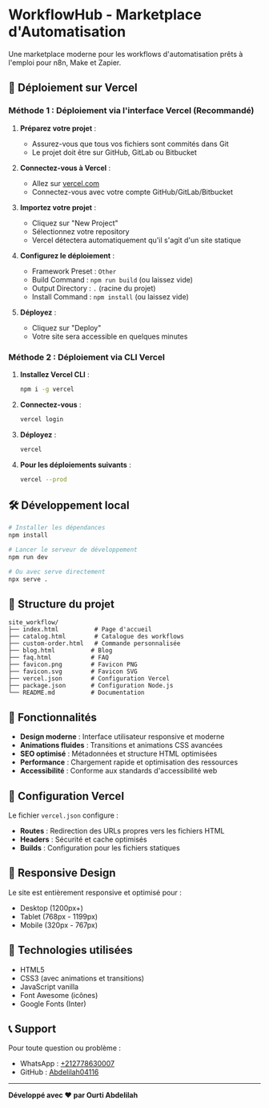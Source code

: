 # WorkflowHub - Marketplace d'Automatisation

Une marketplace moderne pour les workflows d'automatisation prêts à l'emploi pour n8n, Make et Zapier.

## 🚀 Déploiement sur Vercel

### Méthode 1 : Déploiement via l'interface Vercel (Recommandé)

1. **Préparez votre projet** :
   - Assurez-vous que tous vos fichiers sont commités dans Git
   - Le projet doit être sur GitHub, GitLab ou Bitbucket

2. **Connectez-vous à Vercel** :
   - Allez sur [vercel.com](https://vercel.com)
   - Connectez-vous avec votre compte GitHub/GitLab/Bitbucket

3. **Importez votre projet** :
   - Cliquez sur "New Project"
   - Sélectionnez votre repository
   - Vercel détectera automatiquement qu'il s'agit d'un site statique

4. **Configurez le déploiement** :
   - Framework Preset : `Other`
   - Build Command : `npm run build` (ou laissez vide)
   - Output Directory : `.` (racine du projet)
   - Install Command : `npm install` (ou laissez vide)

5. **Déployez** :
   - Cliquez sur "Deploy"
   - Votre site sera accessible en quelques minutes

### Méthode 2 : Déploiement via CLI Vercel

1. **Installez Vercel CLI** :
   ```bash
   npm i -g vercel
   ```

2. **Connectez-vous** :
   ```bash
   vercel login
   ```

3. **Déployez** :
   ```bash
   vercel
   ```

4. **Pour les déploiements suivants** :
   ```bash
   vercel --prod
   ```

## 🛠️ Développement local

```bash
# Installer les dépendances
npm install

# Lancer le serveur de développement
npm run dev

# Ou avec serve directement
npx serve .
```

## 📁 Structure du projet

```
site_workflow/
├── index.html          # Page d'accueil
├── catalog.html        # Catalogue des workflows
├── custom-order.html   # Commande personnalisée
├── blog.html          # Blog
├── faq.html           # FAQ
├── favicon.png        # Favicon PNG
├── favicon.svg        # Favicon SVG
├── vercel.json        # Configuration Vercel
├── package.json       # Configuration Node.js
└── README.md          # Documentation
```

## 🌟 Fonctionnalités

- **Design moderne** : Interface utilisateur responsive et moderne
- **Animations fluides** : Transitions et animations CSS avancées
- **SEO optimisé** : Métadonnées et structure HTML optimisées
- **Performance** : Chargement rapide et optimisation des ressources
- **Accessibilité** : Conforme aux standards d'accessibilité web

## 🔧 Configuration Vercel

Le fichier `vercel.json` configure :
- **Routes** : Redirection des URLs propres vers les fichiers HTML
- **Headers** : Sécurité et cache optimisés
- **Builds** : Configuration pour les fichiers statiques

## 📱 Responsive Design

Le site est entièrement responsive et optimisé pour :
- Desktop (1200px+)
- Tablet (768px - 1199px)
- Mobile (320px - 767px)

## 🎨 Technologies utilisées

- HTML5
- CSS3 (avec animations et transitions)
- JavaScript vanilla
- Font Awesome (icônes)
- Google Fonts (Inter)

## 📞 Support

Pour toute question ou problème :
- WhatsApp : [+212778630007](https://wa.me/212778630007)
- GitHub : [Abdelilah04116](https://github.com/Abdelilah04116)

---

**Développé avec ❤️ par Ourti Abdelilah** 
